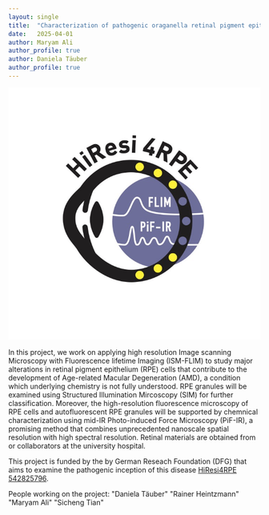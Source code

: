 ```yaml
---
layout: single
title:  "Characterization of pathogenic oraganella retinal pigment epithelial cells using high-resolution fluorescence lifetime and infrared spectroscopy imaging (HiResi4RPE)"
date:   2025-04-01
author: Maryam Ali
author_profile: true
author: Daniela Täuber
author_profile: true
---
```


![BSAAdsorption](/assets/images/projects/HiResi4RPE.jpg)


In this project, we work on applying high resolution Image scanning Microscopy with Fluorescence lifetime Imaging (ISM-FLIM) to study major alterations in retinal pigment epithelium (RPE) cells
that contribute to the development of Age-related Macular Degeneration (AMD), a condition which underlying chemistry is not fully understood. 
RPE granules will be examined using Structured Illumination Mircoscopy (SIM) for further classification.
Moreover, the high-resolution fluorescence microscopy of RPE cells and autofluorescent RPE granules will be supported by chemnical characterization using mid-IR Photo-induced Force Microscopy (PiF-IR), a promising method that combines unprecedented nanoscale spatial resolution with high spectral resolution. 
Retinal materials are obtained from or collaborators at the university hospital.


This project is funded by the by German Reseach Foundation (DFG) that aims to examine the pathogenic inception of this disease [HiResi4RPE 542825796](https://gepris.dfg.de/gepris/projekt/542825796?context=projekt&task=showDetail&id=542825796&).

People working on the project:
"Daniela Täuber"
"Rainer Heintzmann"
"Maryam Ali"
"Sicheng Tian"

